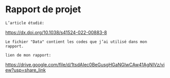 # Rapport de projet
```
L’article étudié:
```
https://dx.doi.org/10.1038/s41524-022-00883-8
```
Le fichier "Data" contient les codes que j’ai utilisé dans mon rapport.
```
```
lien de mon rapport:
```
https://drive.google.com/file/d/1tsdAIec0BeGusgHGaNGlwCAw41AgNIVz/view?usp=share_link
